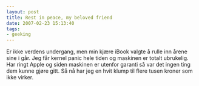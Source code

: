 ```yaml
---
layout: post
title: Rest in peace, my beloved friend
date: 2007-02-23 15:13:40
tags: 
- geeking
---
```

Er ikke verdens undergang, men min kjære iBook valgte å rulle inn årene sine i går. Jeg får kernel panic hele tiden og maskinen er totalt ubrukelig. Har ringt Apple og siden maskinen er utenfor garanti så var det ingen ting dem kunne gjøre gitt. Så nå har jeg en hvit klump til flere tusen kroner som ikke virker.
